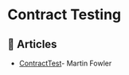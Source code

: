 # Contract Testing

## 📕 Articles

- [ContractTest](https://martinfowler.com/bliki/ContractTest.html)- Martin Fowler